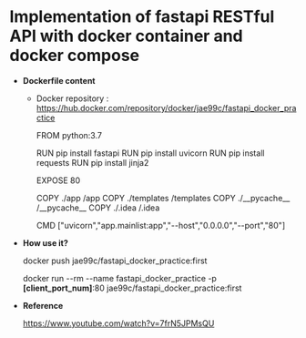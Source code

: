 # Implementation of fastapi RESTful API with docker container and docker compose

* **Dockerfile content**

  * Docker repository : https://hub.docker.com/repository/docker/jae99c/fastapi_docker_practice

      FROM python:3.7

      RUN pip install fastapi
      RUN pip install uvicorn
      RUN pip install requests
      RUN pip install jinja2

      EXPOSE 80

      COPY ./app /app
      COPY ./templates /templates
      COPY ./\_\_pycache\_\_ /\_\_pycache\_\_
      COPY ./.idea /.idea

      CMD ["uvicorn","app.mainlist:app","--host","0.0.0.0","--port","80"]
  


* **How use it?**

  docker push jae99c/fastapi_docker_practice:first

  docker run --rm --name fastapi_docker_practice -p **[client_port_num]**:80 jae99c/fastapi_docker_practice:first
  
* **Reference**

  https://www.youtube.com/watch?v=7frN5JPMsQU
